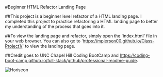 #Beginner HTML Refactor Landing Page

##This project is a beginner level refactor of a HTML landing page. I completed this project to practice refactoring a HTML landing page to better my understanding of the process that goes into it.

##To view the landing page and refactor, simply open the 'index.html' file in your web browser. You can also go to 'https://mpierson00.github.io/Class-Project1/' to view the landing page.

##Credit goes to UNC Chapel Hill Coding BootCamp and https://coding-boot-camp.github.io/full-stack/github/professional-readme-guide.

![Horiseon](.\assets\images\Screenshot.png)
